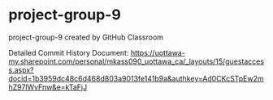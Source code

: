 # project-group-9
project-group-9 created by GitHub Classroom

Detailed Commit History Document:
https://uottawa-my.sharepoint.com/personal/mkass090_uottawa_ca/_layouts/15/guestaccess.aspx?docid=1b3959dc48c6d468d803a9013fe141b9a&authkey=Ad0CKcSTpEw2mhZ97lWvFnw&e=kTaFjJ
